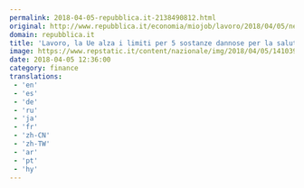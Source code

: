 ```yaml
---
permalink: 2018-04-05-repubblica.it-2138490812.html
original: http://www.repubblica.it/economia/miojob/lavoro/2018/04/05/news/lavoro_la_ue_alza_i_limiti_per_5_sostanze_dannose_per_la_salute-193062244/?rss
domain: repubblica.it
title: 'Lavoro, la Ue alza i limiti per 5 sostanze dannose per la salute'
image: https://www.repstatic.it/content/nazionale/img/2018/04/05/141039514-e5d90af3-a623-45ac-ad6f-70457fe0be32.jpg
date: 2018-04-05 12:36:00
category: finance
translations: 
 - 'en'
 - 'es'
 - 'de'
 - 'ru'
 - 'ja'
 - 'fr'
 - 'zh-CN'
 - 'zh-TW'
 - 'ar'
 - 'pt'
 - 'hy'
---
```


